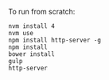 To run from scratch:

```
nvm install 4
nvm use
npm install http-server -g
npm install
bower install
gulp
http-server
```
